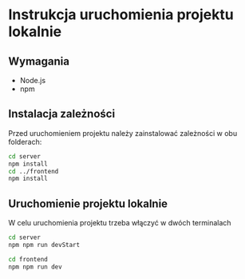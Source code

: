 # Instrukcja uruchomienia projektu lokalnie

## Wymagania

- Node.js
- npm

## Instalacja zależności

Przed uruchomieniem projektu należy zainstalować zależności w obu folderach:

```bash
cd server
npm install
cd ../frontend
npm install
```

## Uruchomienie projektu lokalnie

W celu uruchomienia projektu trzeba włączyć w dwóch terminalach
```bash
cd server
npm npm run devStart
```

```bash
cd frontend
npm npm run dev
```

